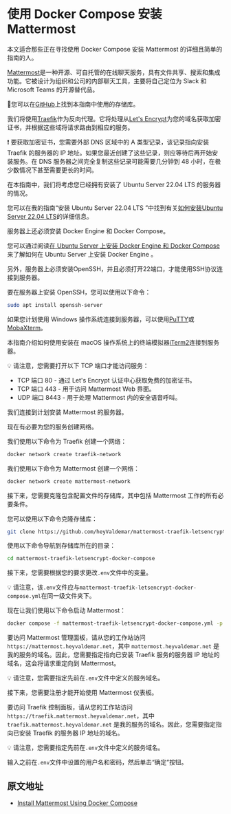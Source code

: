 # 使用 Docker Compose 安装 Mattermost

本文适合那些正在寻找使用 Docker Compose 安装 Mattermost 的详细且简单的指南的人。

[Mattermost](https://mattermost.com/)是一种开源、可自托管的在线聊天服务，具有文件共享、搜索和集成功能。它被设计为组织和公司的内部聊天工具，主要将自己定位为 Slack 和 Microsoft Teams 的开源替代品。

💾您可以在[GitHub](https://github.com/heyValdemar/mattermost-traefik-letsencrypt-docker-compose)上找到本指南中使用的存储库。

我们将使用[Traefik](https://traefik.io/traefik/)作为反向代理。它将处理从[Let's Encrypt](https://letsencrypt.org/)为您的域名获取加密证书，并根据这些域将请求路由到相应的服务。

❗ 要获取加密证书，您需要外部 DNS 区域中的 A 类型记录，该记录指向安装 Traefik 的服务器的 IP 地址。如果您最近创建了这些记录，则应等待后再开始安装服务。在 DNS 服务器之间完全复制这些记录可能需要几分钟到 48 小时，在极少数情况下甚至需要更长的时间。

在本指南中，我们将考虑您已经拥有安装了 Ubuntu Server 22.04 LTS 的服务器的情况。

您可以在我的指南“安装 Ubuntu Server 22.04 LTS ”中找到有关[如何安装Ubuntu Server 22.04 LTS](https://www.heyvaldemar.com/install-ubuntu-server-22-04-lts/)的详细信息。

服务器上还必须安装 Docker Engine 和 Docker Compose。

您可以通过阅读[在 Ubuntu Server 上安装 Docker Engine 和 Docker Compose](https://www.heyvaldemar.com/install-docker-engine-and-docker-compose-on-ubuntu-server/)来了解如何在 Ubuntu Server 上安装 Docker Engine 。

另外，服务器上必须安装OpenSSH，并且必须打开22端口，才能使用SSH协议连接到服务器。

要在服务器上安装 OpenSSH，您可以使用以下命令：

```bash
sudo apt install openssh-server
```

如果您计划使用 Windows 操作系统连接到服务器，可以使用[PuTTY](https://www.putty.org/)或[MobaXterm](https://mobaxterm.mobatek.net/)。

本指南介绍如何使用安装在 macOS 操作系统上的终端模拟器[iTerm2](https://iterm2.com/)连接到服务器。

💡 请注意，您需要打开以下 TCP 端口才能访问服务：

- TCP 端口 80 - 通过 Let's Encrypt 认证中心获取免费的加密证书。
- TCP 端口 443 - 用于访问 Mattermost Web 界面。
- UDP 端口 8443 - 用于处理 Mattermost 内的安全语音呼叫。

我们连接到计划安装 Mattermost 的服务器。

现在有必要为您的服务创建网络。

我们使用以下命令为 Traefik 创建一个网络：

```bash
docker network create traefik-network
```

我们使用以下命令为 Mattermost 创建一个网络：

```bash
docker network create mattermost-network
```

接下来，您需要克隆包含配置文件的存储库，其中包括 Mattermost 工作的所有必要条件。

您可以使用以下命令克隆存储库：

```bash
git clone https://github.com/heyValdemar/mattermost-traefik-letsencrypt-docker-compose.git
```

使用以下命令导航到存储库所在的目录：

```bash
cd mattermost-traefik-letsencrypt-docker-compose
```

接下来，您需要根据您的要求更改`.env`文件中的变量。

 💡 请注意，该`.env`文件应与`mattermost-traefik-letsencrypt-docker-compose.yml`在同一级文件夹下。

现在让我们使用以下命令启动 Mattermost：

```bash
docker compose -f mattermost-traefik-letsencrypt-docker-compose.yml -p mattermost up -d
```

要访问 Mattermost 管理面板，请从您的工作站访问 `https://mattermost.heyvaldemar.net`，其中 `mattermost.heyvaldemar.net` 是我的服务的域名。因此，您需要指定指向已安装 Traefik 服务的服务器 IP 地址的域名，这会将请求重定向到 Mattermost。

💡 请注意，您需要指定先前在`.env`文件中定义的服务域名。

接下来，您需要注册才能开始使用 Mattermost 仪表板。

要访问 Traefik 控制面板，请从您的工作站访问 `https://traefik.mattermost.heyvaldemar.net`，其中 `traefik.mattermost.heyvaldemar.net` 是我的服务的域名。因此，您需要指定指向已安装 Traefik 的服务器 IP 地址的域名。

💡 请注意，您需要指定先前在`.env`文件中定义的服务域名。

输入之前在`.env`文件中设置的用户名和密码，然后单击“确定”按钮。

## 原文地址

- [Install Mattermost Using Docker Compose](https://www.heyvaldemar.com/install-mattermost-using-docker-compose/)
